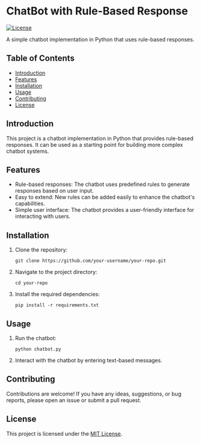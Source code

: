 # ChatBot with Rule-Based Response

[![License](https://img.shields.io/badge/license-MIT-blue.svg)](LICENSE)

A simple chatbot implementation in Python that uses rule-based responses.

## Table of Contents

- [Introduction](#introduction)
- [Features](#features)
- [Installation](#installation)
- [Usage](#usage)
- [Contributing](#contributing)
- [License](#license)

## Introduction

This project is a chatbot implementation in Python that provides rule-based responses. It can be used as a starting point for building more complex chatbot systems.

## Features

- Rule-based responses: The chatbot uses predefined rules to generate responses based on user input.
- Easy to extend: New rules can be added easily to enhance the chatbot's capabilities.
- Simple user interface: The chatbot provides a user-friendly interface for interacting with users.

## Installation

1. Clone the repository:

    ```shell
    git clone https://github.com/your-username/your-repo.git
    ```

2. Navigate to the project directory:

    ```shell
    cd your-repo
    ```

3. Install the required dependencies:

    ```shell
    pip install -r requirements.txt
    ```

## Usage

1. Run the chatbot:

    ```shell
    python chatbot.py
    ```

2. Interact with the chatbot by entering text-based messages.

## Contributing

Contributions are welcome! If you have any ideas, suggestions, or bug reports, please open an issue or submit a pull request.

## License

This project is licensed under the [MIT License](LICENSE).